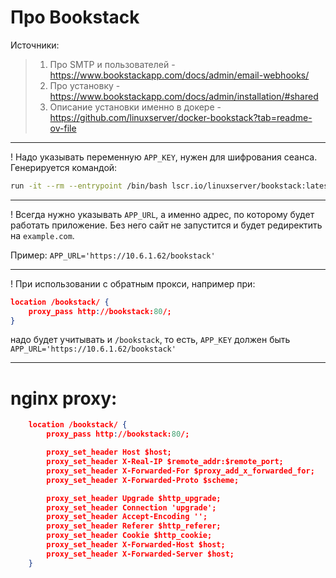 # Про Bookstack
Источники:
> 1. Про SMTP и пользователей - https://www.bookstackapp.com/docs/admin/email-webhooks/
> 2. Про установку - https://www.bookstackapp.com/docs/admin/installation/#shared
> 3. Описание установки именно в докере - https://github.com/linuxserver/docker-bookstack?tab=readme-ov-file
---

! Надо указывать переменную `APP_KEY`, нужен для шифрования сеанса. Генерируется командой:
```bash
run -it --rm --entrypoint /bin/bash lscr.io/linuxserver/bookstack:latest appkey
```

---

! Всегда нужно указывать `APP_URL`, а именно адрес, по которому будет работать приложение. Без него сайт не запустится и будет редиректить на `example.com`. 

Пример: `APP_URL='https://10.6.1.62/bookstack'`

---

! При использовании с обратным прокси, например при: 
```json
location /bookstack/ {
    proxy_pass http://bookstack:80/;
}
```
надо будет учитывать и `/bookstack`, то есть, `APP_KEY` должен быть `APP_URL='https://10.6.1.62/bookstack'`

---

# nginx proxy:

```json
	location /bookstack/ {
		proxy_pass http://bookstack:80/; 

		proxy_set_header Host $host;
		proxy_set_header X-Real-IP $remote_addr:$remote_port;
		proxy_set_header X-Forwarded-For $proxy_add_x_forwarded_for;
		proxy_set_header X-Forwarded-Proto $scheme;

		proxy_set_header Upgrade $http_upgrade;
		proxy_set_header Connection 'upgrade';
		proxy_set_header Accept-Encoding '';
		proxy_set_header Referer $http_referer;
		proxy_set_header Cookie $http_cookie;
		proxy_set_header X-Forwarded-Host $host;
		proxy_set_header X-Forwarded-Server $host;
	}
```